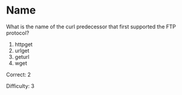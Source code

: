 # Name

What is the name of the curl predecessor that first supported the FTP
protocol?

1. httpget
2. urlget
3. geturl
4. wget

Correct: 2

Difficulty: 3
